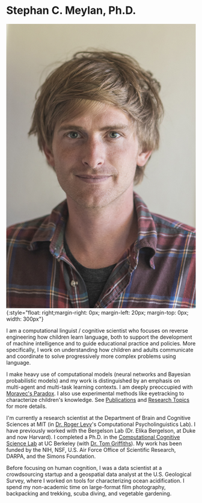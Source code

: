 # Stephan C. Meylan, Ph.D.

![portrait](images/portrait.jpg){:style="float: right;margin-right: 0px; margin-left: 20px; margin-top: 0px; width: 300px"}

I am a computational linguist / cognitive scientist who focuses on reverse engineering how children learn language, both to support the development of machine intelligence and to guide educational practice and policies. More specifically, I work on understanding how children and adults communicate and coordinate to solve progressively more complex problems using language.

I make heavy use of computational models (neural networks and Bayesian probabilistic models) and my work is distinguished by an emphasis on multi-agent and multi-task learning contexts. I am deeply preoccupied with [Moravec's Paradox](https://en.wikipedia.org/wiki/Moravec's_paradox). I also use experimental methods like eyetracking to characterize children's knowledge. See [Publications](/publications) and [Research Topics](/research) for more details.

I'm currently a research scientist at the Department of Brain and Cognitive Sciences at MIT (in [Dr. Roger Levy](http://www.mit.edu/~rplevy/index.html)'s Computational Psycholinguistics Lab). I have previously worked with the Bergelson Lab (Dr. Elika Bergelson, at Duke and now Harvard). I completed a Ph.D. in the [Computational Cognitive Science Lab](http://cocosci.berkeley.edu) at UC Berkeley (with [Dr. Tom Griffiths](https://psych.princeton.edu/person/tom-griffiths)). My work has been funded by the NIH, NSF, U.S. Air Force Office of Scientific Research, DARPA, and the Simons Foundation.

Before focusing on human cognition, I was a data scientist at a crowdsourcing startup and a geospatial data analyst at the U.S. Geological Survey, where I worked on tools for characterizing ocean acidification. I spend my non-academic time on large-format film photography, backpacking and trekking, scuba diving, and vegetable gardening.

